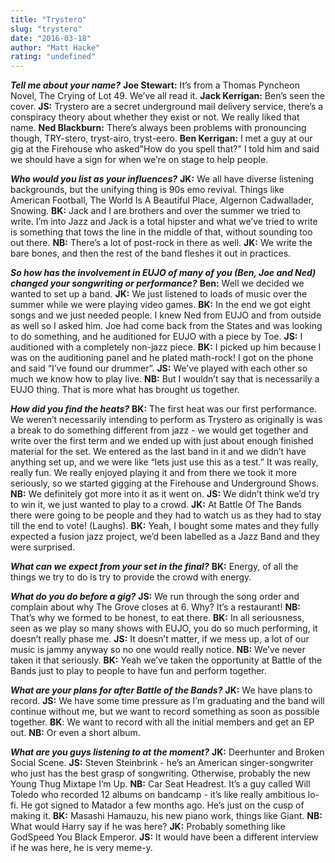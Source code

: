 ```yaml
---
title: "Trystero"
slug: "trystero"
date: "2016-03-18"
author: "Matt Hacke"
rating: "undefined"
---
```


_**Tell me about your name?**_ **Joe Stewart:** It’s from a Thomas Pyncheon Novel, The Crying of Lot 49. We’ve all read it. **Jack Kerrigan:** Ben’s seen the cover. **JS:** Trystero are a secret underground mail delivery service, there’s a conspiracy theory about whether they exist or not. We really liked that name. **Ned Blackburn:** There’s always been problems with pronouncing though, TRY-stero, tryst-airo, tryst-eero. **Ben Kerrigan:** I met a guy at our gig at the Firehouse who asked"How do you spell that?" I told him and said we should have a sign for when we’re on stage to help people.

_**Who would you list as your influences?**_ **JK:** We all have diverse listening backgrounds, but the unifying thing is 90s emo revival. Things like American Football, The World Is A Beautiful Place, Algernon Cadwallader, Snowing. **BK:** Jack and I are brothers and over the summer we tried to write. I’m into Jazz and Jack is a total hipster and what we’ve tried to write is something that tows the line in the middle of that, without sounding too out there. **NB:** There’s a lot of post-rock in there as well. **JK:** We write the bare bones, and then the rest of the band fleshes it out in practices.

_**So how has the involvement in EUJO of many of you (Ben, Joe and Ned) changed your songwriting or performance?**_ **Ben:** Well we decided we wanted to set up a band. **JK:** We just listened to loads of music over the summer while we were playing video games. **BK:** In the end we got eight songs and we just needed people. I knew Ned from EUJO and from outside as well so I asked him. Joe had come back from the States and was looking to do something, and he auditioned for EUJO with a piece by Toe. **JS:** I auditioned with a completely non-jazz piece. **BK:** I picked up him because I was on the auditioning panel and he plated math-rock! I got on the phone and said “I’ve found our drummer”. **JS:** We’ve played with each other so much we know how to play live. **NB:** But I wouldn’t say that is necessarily a EUJO thing. That is more what has brought us together.

_**How did you find the heats?**_ **BK:** The first heat was our first performance. We weren’t necessarily intending to perform as Trystero as originally is was a break to do something different from jazz - we would get together and write over the first term and we ended up with just about enough finished material for the set. We entered as the last band in it and we didn’t have anything set up, and we were like “lets just use this as a test.” It was really, really fun. We really enjoyed playing it and from there we took it more seriously, so we started gigging at the Firehouse and Underground Shows. **NB:** We definitely got more into it as it went on. **JS:** We didn’t think we’d try to win it, we just wanted to play to a crowd. **JK:** At Battle Of The Bands there were going to be people and they had to watch us as they had to stay till the end to vote! (Laughs). **BK:** Yeah, I bought some mates and they fully expected a fusion jazz project, we’d been labelled as a Jazz Band and they were surprised.

_**What can we expect from your set in the final?**_ **BK:** Energy, of all the things we try to do is try to provide the crowd with energy.

_**What do you do before a gig?**_ **JS:** We run through the song order and  complain about why The Grove closes at 6. Why? It’s a restaurant! **NB:** That’s why we formed to be honest, to eat there. **BK:** In all seriousness, seen as we play so many shows with EUJO, you do so much performing, it doesn’t really phase me. **JS:** It doesn’t matter, if we mess up, a lot of our music is jammy anyway so no one would really notice. **NB:** We’ve never taken it that seriously. **BK:** Yeah we’ve taken the opportunity at Battle of the Bands just to play to people to have fun and perform together.

_**What are your plans for after Battle of the Bands?**_ **JK:** We have plans to record. **JS:** We have some time pressure as I’m graduating and the band will continue without me, but we want to record something as soon as possible together. **BK**: We want to record with all the initial members and get an EP out. **NB:** Or even a short album.

_**What are you guys listening to at the moment?**_ **JK:** Deerhunter and Broken Social Scene. **JS:** Steven Steinbrink - he’s an American singer-songwriter who just has the best grasp of songwriting. Otherwise, probably the new Young Thug Mixtape I’m Up. **NB:** Car Seat Headrest. It’s a guy called Will Toledo who recorded 12 albums on bandcamp - it’s like really ambitious lo-fi. He got signed to Matador a few months ago. He’s just on the cusp of making it. **BK:** Masashi Hamauzu, his new piano work, things like Giant. **NB:** What would Harry say if he was here? **JK:** Probably something like GodSpeed You Black Emperor. **JS:** It would have been a different interview if he was here, he is very meme-y.
